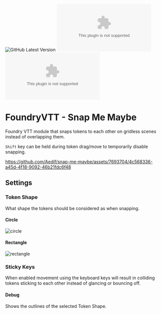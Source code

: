 ![GitHub Latest Version](https://img.shields.io/github/v/release/Aedif/snap-me-maybe?sort=semver)
![GitHub Latest Release](https://img.shields.io/github/downloads/Aedif/snap-me-maybe/latest/aedifs-snap-me-maybe.zip)
![GitHub All Releases](https://img.shields.io/github/downloads/Aedif/snap-me-maybe/aedifs-snap-me-maybe.zip)

# FoundryVTT - Snap Me Maybe

Foundry VTT module that snaps tokens to each other on gridless scenes instead of overlapping them.

`Shift` key can be held during token drag/move to temporarily disable snapping.

https://github.com/Aedif/snap-me-maybe/assets/7693704/4c568336-a45d-4f18-9092-46b21fdc6f48

## Settings

### Token Shape

What shape the tokens should be considered as when snapping.

#### Circle

![circle](https://github.com/Aedif/snap-me-maybe/assets/7693704/cc16c9ab-13af-4609-acf7-0f894ca23a23)

#### Rectangle

![rectangle](https://github.com/Aedif/snap-me-maybe/assets/7693704/61cb814d-b314-4f4c-a551-df361e867f03)


### Sticky Keys

When enabled movement using the keyboard keys will result in colliding tokens sticking to each other instead of glancing or bouncing off.

#### Debug

Shows the outlines of the selected Token Shape.
